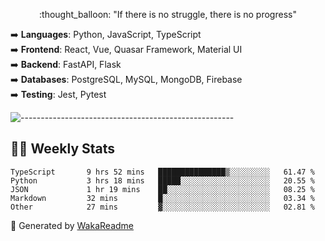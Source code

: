 <p align="center"> 
  :thought_balloon: "If there is no struggle, there is no progress"
</p>

<p align="left">
  ➡️ <strong>Languages</strong>: Python, JavaScript, TypeScript<br>
  ➡️ <strong>Frontend</strong>: React, Vue, Quasar Framework, Material UI<br>
  ➡️ <strong>Backend</strong>: FastAPI, Flask<br>
  ➡️ <strong>Databases</strong>: PostgreSQL, MySQL, MongoDB, Firebase<br>
  ➡️ <strong>Testing</strong>: Jest, Pytest<br>
</p>

![-----------------------------------------------------](https://raw.githubusercontent.com/andreasbm/readme/master/assets/lines/vintage.png)

## :man_technologist: Weekly Stats
<!--START_SECTION:waka-->

```text
TypeScript       9 hrs 52 mins   ███████████████▒░░░░░░░░░   61.47 %
Python           3 hrs 18 mins   █████░░░░░░░░░░░░░░░░░░░░   20.55 %
JSON             1 hr 19 mins    ██░░░░░░░░░░░░░░░░░░░░░░░   08.25 %
Markdown         32 mins         █░░░░░░░░░░░░░░░░░░░░░░░░   03.34 %
Other            27 mins         ▓░░░░░░░░░░░░░░░░░░░░░░░░   02.81 %
```

<!--END_SECTION:waka-->

🚀 Generated by [WakaReadme](https://github.com/athul/waka-readme)
